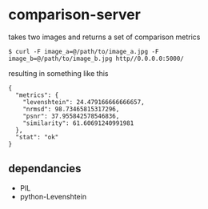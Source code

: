 comparison-server
===

takes two images and returns a set of comparison metrics

    $ curl -F image_a=@/path/to/image_a.jpg -F image_b=@/path/to/image_b.jpg http//0.0.0.0:5000/
	

resulting in something like this

    {
	  "metrics": {
	    "levenshtein": 24.479166666666657, 
	    "nrmsd": 98.73465815317296, 
	    "psnr": 37.955842578546836, 
	    "similarity": 61.60691240991981
	  }, 
	  "stat": "ok"
	}
	


dependancies
---

* PIL
* python-Levenshtein
